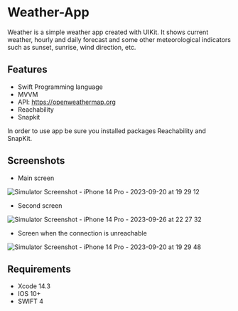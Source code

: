 

# Weather-App

Weather is a simple weather app created with UIKit.
It shows current weather, hourly and daily forecast and some other meteorological indicators such as sunset, sunrise, wind direction, etc. 

## Features

- Swift Programming language
- MVVM
- API: https://openweathermap.org
- Reachability
- Snapkit
  
In order to use app be sure you installed packages Reachability and SnapKit.

## Screenshots

- Main screen
  
![Simulator Screenshot - iPhone 14 Pro - 2023-09-20 at 19 29 12](https://github.com/ElizavetaShi/Weather-App/assets/141766877/e9ed8f03-4ac9-4bc2-a181-255cc953bfbe)

- Second screen

![Simulator Screenshot - iPhone 14 Pro - 2023-09-26 at 22 27 32](https://github.com/ElizavetaShi/Weather-App/assets/141766877/582dc60d-aa61-4682-9110-ac667bf26cb9)

- Screen when the connection is unreachable

![Simulator Screenshot - iPhone 14 Pro - 2023-09-20 at 19 29 48](https://github.com/ElizavetaShi/Weather-App/assets/141766877/2b05677f-f404-4f94-8b9e-f4371073fcf5)

## Requirements

- Xcode 14.3
- IOS 10+
- SWIFT 4
  
